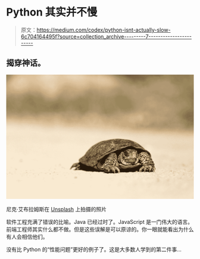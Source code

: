 # Python 其实并不慢

> 原文：<https://medium.com/codex/python-isnt-actually-slow-6c704164495f?source=collection_archive---------7----------------------->

## 揭穿神话。

![](img/3260d812511e8da82976b49594bfb8da.png)

尼克·艾布拉姆斯在 [Unsplash](https://unsplash.com?utm_source=medium&utm_medium=referral) 上拍摄的照片

软件工程充满了错误的比喻。Java 已经过时了。JavaScript 是一门伟大的语言。前端工程师其实什么都不做。但是这些误解是可以原谅的。你一眼就能看出为什么有人会相信他们。

没有比 Python 的“性能问题”更好的例子了。这是大多数人学到的第二件事…